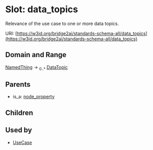 
# Slot: data_topics


Relevance of the use case to one or more data topics.

URI: [https://w3id.org/bridge2ai/standards-schema-all/data_topics](https://w3id.org/bridge2ai/standards-schema-all/data_topics)


## Domain and Range

[NamedThing](NamedThing.md) &#8594;  <sub>0..\*</sub> [DataTopic](DataTopic.md)

## Parents

 *  is_a: [node_property](node_property.md)

## Children


## Used by

 * [UseCase](UseCase.md)
